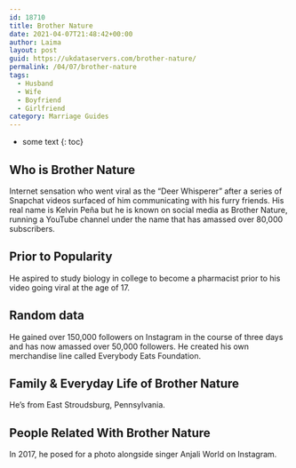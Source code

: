 ```yaml
---
id: 18710
title: Brother Nature
date: 2021-04-07T21:48:42+00:00
author: Laima
layout: post
guid: https://ukdataservers.com/brother-nature/
permalink: /04/07/brother-nature
tags:
  - Husband
  - Wife
  - Boyfriend
  - Girlfriend
category: Marriage Guides
---
```


* some text
{: toc}


## Who is Brother Nature
                  
                  
                  
Internet sensation who went viral as the &#8220;Deer Whisperer&#8221; after a series of Snapchat videos surfaced of him communicating with his furry friends. His real name is Kelvin Peña but he is known on social media as Brother Nature, running a YouTube channel under the name that has amassed over 80,000 subscribers. 
                  
              
            
              
            
                
                
                
## Prior to Popularity
                  
                  
                  
He aspired to study biology in college to become a pharmacist prior to his video going viral at the age of 17. 
                  
              
            
              
            
                
                
                
## Random data
                  
                  
                  
He gained over 150,000 followers on Instagram in the course of three days and has now amassed over 50,000 followers. He created his own merchandise line called Everybody Eats Foundation.
                  
              
            
              
            
                
                
                
## Family & Everyday Life of Brother Nature
                  
                  
                  
He&#8217;s from East Stroudsburg, Pennsylvania. 
                  
              
            
              
            
                
                
                
## People Related With Brother Nature
                  
                  
                  
In 2017, he posed for a photo alongside singer Anjali World on Instagram. 
                  
              
            
              
            
                
              
            
              
              
            
            
              
            
          
          
          